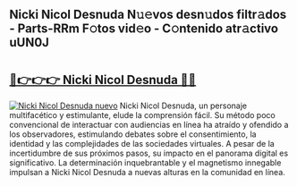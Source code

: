 ## Nicki Nicol Desnuda N𝚞𝚎vos desn𝚞dos filtr𝚊dos - Parts-RRm F𝚘tos vid𝚎o - C𝚘ntenido atr𝚊ctivo uUN0J

# <h2><a href="http://mb48mmy.tromn.icu/?c=Nicki+Nicol+Desnuda">🔗👉👉👉 Nicki Nicol Desnuda 🔗🔗</a></h2>

[![Nicki Nicol Desnuda nuevo](https://i.imgur.com/pEAQMta.gif)](http://mb48mmy.tromn.icu/?c=Nicki+Nicol+Desnuda)
Nicki Nicol Desnuda, un personaje multifacético y estimulante, elude la comprensión fácil. Su método poco convencional de interactuar con audiencias en línea ha atraído y ofendido a los observadores, estimulando debates sobre el consentimiento, la identidad y las complejidades de las sociedades virtuales. A pesar de la incertidumbre de sus próximos pasos, su impacto en el panorama digital es significativo. La determinación inquebrantable y el magnetismo innegable impulsan a Nicki Nicol Desnuda a nuevas alturas en la comunidad en línea.
